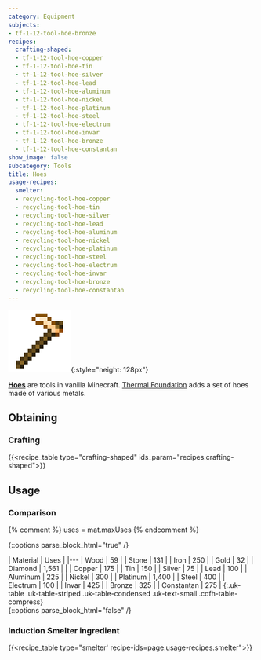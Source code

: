 ```yaml
---
category: Equipment
subjects:
- tf-1-12-tool-hoe-bronze
recipes:
  crafting-shaped:
  - tf-1-12-tool-hoe-copper
  - tf-1-12-tool-hoe-tin
  - tf-1-12-tool-hoe-silver
  - tf-1-12-tool-hoe-lead
  - tf-1-12-tool-hoe-aluminum
  - tf-1-12-tool-hoe-nickel
  - tf-1-12-tool-hoe-platinum
  - tf-1-12-tool-hoe-steel
  - tf-1-12-tool-hoe-electrum
  - tf-1-12-tool-hoe-invar
  - tf-1-12-tool-hoe-bronze
  - tf-1-12-tool-hoe-constantan
show_image: false
subcategory: Tools
title: Hoes
usage-recipes:
  smelter:
  - recycling-tool-hoe-copper
  - recycling-tool-hoe-tin
  - recycling-tool-hoe-silver
  - recycling-tool-hoe-lead
  - recycling-tool-hoe-aluminum
  - recycling-tool-hoe-nickel
  - recycling-tool-hoe-platinum
  - recycling-tool-hoe-steel
  - recycling-tool-hoe-electrum
  - recycling-tool-hoe-invar
  - recycling-tool-hoe-bronze
  - recycling-tool-hoe-constantan
---
```


![Hoes](/assets/images/docs/1.12/thermal-foundation/hoes.gif){:style="height: 128px"}


**[Hoes](https://minecraft.gamepedia.com/Hoe)** are tools in vanilla Minecraft.
[Thermal Foundation](../) adds a set of hoes made of
various metals.


Obtaining
---------

### Crafting
{{<recipe_table type="crafting-shaped" ids_param="recipes.crafting-shaped">}}


Usage
-----

### Comparison
{% comment %}
uses = mat.maxUses
{% endcomment %}

{::options parse_block_html="true" /}
<div class="uk-overflow-container">
| Material | Uses |
|---
| Wood | 59 |
| Stone | 131 |
| Iron | 250 |
| Gold | 32 |
| Diamond | 1,561 |
|
| Copper | 175 |
| Tin | 150 |
| Silver | 75 |
| Lead | 100 |
| Aluminum | 225 |
| Nickel | 300 |
| Platinum | 1,400 |
| Steel | 400 |
| Electrum | 100 |
| Invar | 425 |
| Bronze | 325 |
| Constantan | 275 |
{:.uk-table .uk-table-striped .uk-table-condensed .uk-text-small .cofh-table-compress}
</div>
{::options parse_block_html="false" /}

### Induction Smelter ingredient
{{<recipe_table type="smelter' recipe-ids=page.usage-recipes.smelter">}}
